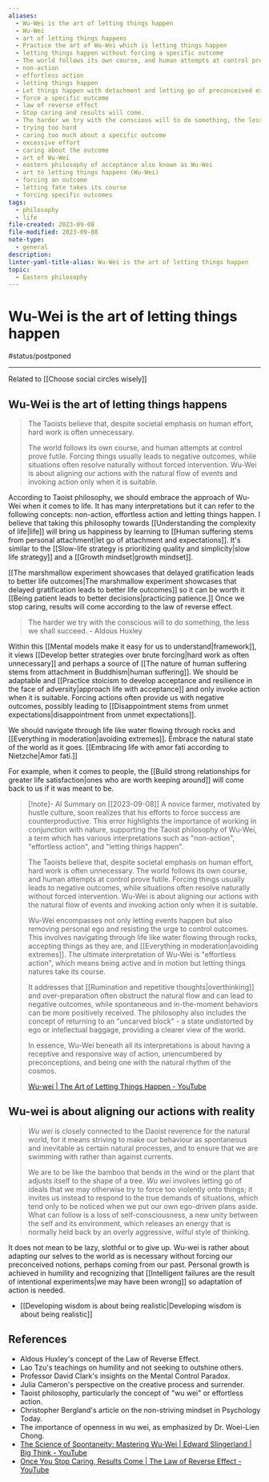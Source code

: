 ```yaml
---
aliases:
  - Wu-Wei is the art of letting things happen
  - Wu-Wei
  - art of letting things happens
  - Practice the art of Wu-Wei which is letting things happen
  - letting things happen without forcing a specific outcome
  - The world follows its own course, and human attempts at control prove futile, something espoused by the philosophy of Wu-Wei.
  - non-action
  - effortless action
  - letting things happen
  - Let things happen with detachment and letting go of preconceived expectations.
  - force a specific outcome
  - law of reverse effect
  - Stop caring and results will come.
  - The harder we try with the conscious will to do something, the less we shall succeed according to Aldous Huxley.
  - trying too hard
  - caring too much about a specific outcome
  - excessive effort
  - caring about the outcome
  - art of Wu-Wei
  - eastern philosophy of acceptance also known as Wu-Wei
  - art to letting things happens (Wu-Wei)
  - forcing an outcome
  - letting fate takes its course
  - forcing specific outcomes
tags:
  - philosophy
  - life
file-created: 2023-09-08
file-modified: 2023-09-08
note-type:
  - general
description: 
linter-yaml-title-alias: Wu-Wei is the art of letting things happen
topic:
  - Eastern philosophy
---
```


# Wu-Wei is the art of letting things happen

#status/postponed

---

Related to [[Choose social circles wisely]]

## Wu-Wei is the art of letting things happens

> The Taoists believe that, despite societal emphasis on human effort, hard work is often unnecessary.
>
> The world follows its own course, and human attempts at control prove futile. Forcing things usually leads to negative outcomes, while situations often resolve naturally without forced intervention. Wu-Wei is about aligning our actions with the natural flow of events and invoking action only when it is suitable.

According to Taoist philosophy, we should embrace the approach of Wu-Wei when it comes to life. It has many interpretations but it can refer to the following concepts: non-action, effortless action and letting things happen. I believe that taking this philosophy towards [[Understanding the complexity of life|life]] will bring us happiness by learning to [[Human suffering stems from personal attachment|let go of attachment and expectations]]. It's similar to the [[Slow-life strategy is prioritizing quality and simplicity|slow life strategy]] and a [[Growth mindset|growth mindset]].

[[The marshmallow experiment showcases that delayed gratification leads to better life outcomes|The marshmallow experiment showcases that delayed gratification leads to better life outcomes]] so it can be worth it [[Being patient leads to better decisions|practicing patience.]] Once we stop caring, results will come according to the law of reverse effect.

> The harder we try with the conscious will to do something, the less we shall succeed.
> \- Aldous Huxley

Within this [[Mental models make it easy for us to understand|framework]], it views [[Develop better strategies over brute forcing|hard work as often unnecessary]] and perhaps a source of [[The nature of human suffering stems from attachment in Buddhism|human suffering]]. We should be adaptable and [[Practice stoicism to develop acceptance and resilience in the face of adversity|approach life with acceptance]] and only invoke action when it is suitable. Forcing actions often provide us with negative outcomes, possibly leading to [[Disappointment stems from unmet expectations|disappointment from unmet expectations]].

We should navigate through life like water flowing through rocks and [[Everything in moderation|avoiding extremes]]. Embrace the natural state of the world as it goes. [[Embracing life with amor fati according to Nietzche|Amor fati.]]

For example, when it comes to people, the [[Build strong relationships for greater life satisfaction|ones who are worth keeping around]] will come back to us if it was meant to be.

> [!note]- AI Summary on [[2023-09-08]]
> A novice farmer, motivated by hustle culture, soon realizes that his efforts to force success are counterproductive. This error highlights the importance of working in conjunction with nature, supporting the Taoist philosophy of Wu-Wei, a term which has various interpretations such as "non-action", "effortless action", and "letting things happen".
>
> The Taoists believe that, despite societal emphasis on human effort, hard work is often unnecessary. The world follows its own course, and human attempts at control prove futile. Forcing things usually leads to negative outcomes, while situations often resolve naturally without forced intervention. Wu-Wei is about aligning our actions with the natural flow of events and invoking action only when it is suitable.
>
> Wu-Wei encompasses not only letting events happen but also removing personal ego and resisting the urge to control outcomes. This involves navigating through life like water flowing through rocks, accepting things as they are, and [[Everything in moderation|avoiding extremes]]. The ultimate interpretation of Wu-Wei is "effortless action", which means being active and in motion but letting things natures take its course.
>
> It addresses that [[Rumination and repetitive thoughts|overthinking]] and over-preparation often obstruct the natural flow and can lead to negative outcomes, while spontaneous and in-the-moment behaviors can be more positively received. The philosophy also includes the concept of returning to an "uncarved block" - a state undistorted by ego or intellectual baggage, providing a clearer view of the world.
>
> In essence, Wu-Wei beneath all its interpretations is about having a receptive and responsive way of action, unencumbered by preconceptions, and being one with the natural rhythm of the cosmos.
>
>[Wu-wei | The Art of Letting Things Happen - YouTube](https://www.youtube.com/watch?v=g0rhN8U14dk)

## Wu-wei is about aligning our actions with reality

> _Wu wei_ is closely connected to the Daoist reverence for the natural world, for it means striving to make our behaviour as spontaneous and inevitable as certain natural processes, and to ensure that we are swimming with rather than against currents. 
> 
> We are to be like the bamboo that bends in the wind or the plant that adjusts itself to the shape of a tree. _Wu wei_ involves letting go of ideals that we may otherwise try to force too violently onto things; it invites us instead to respond to the true demands of situations, which tend only to be noticed when we put our own ego-driven plans aside. What can follow is a loss of self-consciousness, a new unity between the self and its environment, which releases an energy that is normally held back by an overly aggressive, wilful style of thinking.

It does not mean to be lazy, slothful or to give up. Wu-wei is rather about adapting our selves to the world as is necessary without forcing our preconceived notions, perhaps coming from our past. Personal growth is achieved in humility and recognizing that [[Intelligent failures are the result of intentional experiments|we may have been wrong]] so adaptation of action is needed.

- [[Developing wisdom is about being realistic|Developing wisdom is about being realistic]]


## References

- Aldous Huxley's concept of the Law of Reverse Effect.
- Lao Tzu's teachings on humility and not seeking to outshine others.
- Professor David Clark's insights on the Mental Control Paradox.
- Julia Cameron's perspective on the creative process and surrender.
- Taoist philosophy, particularly the concept of "wu wei" or effortless action.
- Christopher Bergland's article on the non-striving mindset in Psychology Today.
- The importance of openness in wu wei, as emphasized by Dr. Woei-Lien Chong.
- [The Science of Spontaneity: Mastering Wu-Wei | Edward Slingerland | Big Think - YouTube](https://www.youtube.com/watch?v=mq10ZvZgxy4)
- [Once You Stop Caring, Results Come | The Law of Reverse Effect - YouTube](https://www.youtube.com/watch?v=VpcQVjSVqOM)

